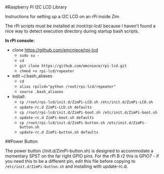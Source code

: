 #Raspberry Pi I2C LCD Library

Instructions for setting up a I2C LCD on an rPi inside Zim

The rPi scripts must be installed at /root/rpi-lcd/ because I haven't found a nice way to detect
execution directory during startup bash scripts.

**In rPi console:**

- clone https://github.com/emcniece/rpi-lcd
    - `sudo su -`
    - `cd`
    - `git clone https://github.com/emcniece/rpi-lcd.git`
    - `chmod +x rpi-lcd/repeater`
- edit ~/.bash_aliases
    - `cd`
    - `alias rpilcd="python /root/rpi-lcd/repeater"`
    - `source .bash_aliases`
- Install:
    - `cp /root/rpi-lcd/init.d/ZimPi-LCD.sh /etc/init.d/ZimPi-LCD.sh`
    - `update-rc.d ZimPi-LCD.sh defaults`
    - `cp /root/rpi-lcd/init.d/ZimPi-boot.sh /etc/init.d/ZimPi-boot.sh`
    - `update-rc.d ZimPi-boot.sh defaults`
    - `cp /root/rpi-lcd/init.d/ZimPi-button.sh /etc/init.d/ZimPi-button.sh`
    - `update-rc.d ZimPi-button.sh defaults`


##Power Button

The power button (/init.d/ZimPi-button.sh) is designed to accommodate a momentary SPST on the far right GPIO pins. For the rPi B r2 this is GPIO7 - if you need this to be a different pin, edit this file before copying to `/etc/init.d/ZimPi-button.sh` and installing with update-rc.d.

